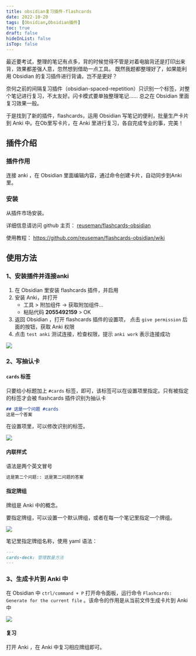 ```yaml
---
title: obsidian复习插件-flashcards
date: 2022-10-20
tags: [Obsidian,Obsidian插件]
toc: true
draft: false
hideInList: false
isTop: false
---
```


最近要考试，整理的笔记有点多，背的时候觉得不管是对着电脑背还是打印出来背，效果都差强人意，忽然想到借助一点工具。 既然我题都整理好了，如果能利用 Obsidian 的复习插件进行背诵，岂不是更好？

奈何之前的间隔复习插件（obsidian-spaced-repetition）只识别一个标签，对整个笔记进行复习，不太友好。闪卡模式要单独整理笔记...... 总之在 Obsidian 里面复习效果一般。

于是找到了新的插件，flashcards，运用 Obsidian 写笔记的便利，批量生产卡片到 Anki 中。在Ob里写卡片，在 Anki 里进行复习，各自完成专业的事，完美！

<!--more-->

## 插件介绍

### 插件作用

连接 anki ，在 Obsidian 里面编辑内容，通过命令创建卡片，自动同步到Anki里。


### 安装

从插件市场安装。

详细信息请访问 github 主页： [reuseman/flashcards-obsidian](https://github.com/reuseman/flashcards-obsidian)

使用教程： https://github.com/reuseman/flashcards-obsidian/wiki

## 使用方法

### 1、安装插件并连接anki

1. 在 Obsidian 里安装 flashcards 插件，并启用
2. 安装 Anki，并打开
	-   工具 > 附加组件 -> 获取附加组件...
	-   粘贴代码 **2055492159** > OK
3. 返回 Obsidian ，打开 flashcards 插件的设置项， 点击 `give permission` 后面的按钮，获取 Anki 权限
4. 点击 `test anki` 测试连接，检查权限，提示 `anki work` 表示连接成功

![](https://s2.loli.net/2022/10/20/yXR93ZizmsHIpdF.png)


### 2、写抽认卡

#### `cards` 标签

只要给小标题加上 `#cards` 标签，即可，该标签可以在设置项里指定。只有被指定的标签才会被 flashcards 插件识别为抽认卡

```md
## 这是一个问题 #cards 
这是一个答案

```

在设置项里，可以修改识别的标签。

![](https://s2.loli.net/2022/10/20/AVTeEa1xwGqRpJO.png)


#### 内联样式

语法是两个英文冒号

```md
这是第二个问题:: 这是第二问题的答案
```

#### 指定牌组

牌组是 Anki 中的概念。

要指定牌组，可以设置一个默认牌组，或者在每一个笔记里指定一个牌组。

![](https://s2.loli.net/2022/10/20/hzAUmaeRxnZXcB5.png)


笔记里指定牌组名称，使用 yaml 语法：

```md
---
cards-deck: 管理数量方法
---

```




### 3、生成卡片到 Anki 中

在 Obsidian 中 `ctrl/command + P` 打开命令面板，运行命令 `Flashcards: Generate for the current file` 。该命令的作用是从当前文件生成卡片到 Anki 中

![](https://s2.loli.net/2022/10/20/SjlqtJmTRZ9vye5.png)


#### 复习

打开 Anki ，在 Anki 中复习相应牌组即可。